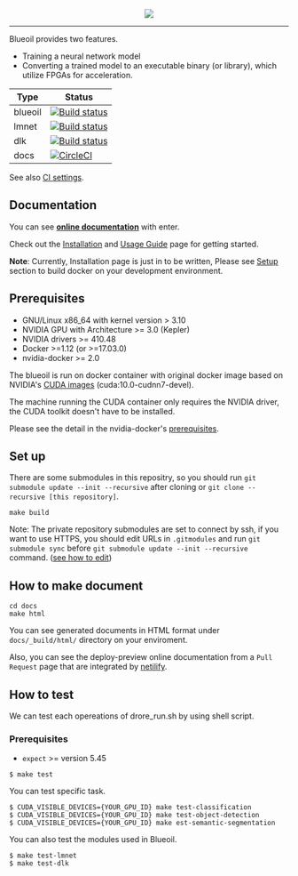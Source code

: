 <div align="center">
  <img src="https://s3-ap-northeast-1.amazonaws.com/leapmind-public-storage/img/blueoil_cover.png">
</div>

---

Blueoil provides two features.
* Training a neural network model
* Converting a trained model to an executable binary (or library), which utilize FPGAs for acceleration.

| Type | Status |
| --- | --- |
| blueoil | [![Build status](https://badge.buildkite.com/c56e1c6e8160a5351fc2aa19dce80705b1aa8426ad322cf9e3.svg?branch=master)](https://buildkite.com/blueoil/blueoil-test) |
| lmnet | [![Build status](https://badge.buildkite.com/45ff7e206fc1de4c160f72781463fdbbcffb1321c1e69e08d1.svg?branch=master)](https://buildkite.com/blueoil/lmnet-test) |
| dlk | [![Build status](https://badge.buildkite.com/c1d2082e8076b48057a621c7dbabfa280975dcd71da83f49e9.svg?branch=master)](https://buildkite.com/blueoil/dlk-test) |
| docs | [![CircleCI](https://circleci.com/gh/blue-oil/blueoil.svg?style=svg)](https://circleci.com/gh/blue-oil/blueoil) |

See also [CI settings](./tests/README.md).
## Documentation

You can see **[online documentation](https://docs.blueoil.org)** with enter.

Check out the [Installation](https://docs.blueoil.org/install/install.html) and [Usage Guide](https://docs.blueoil.org/usage/index.html) page for getting started.


**Note**: Currently, Installation page is just in to be written, Please see [Setup](#set-up) section to build docker on your development environment.


## Prerequisites
- GNU/Linux x86_64 with kernel version > 3.10
- NVIDIA GPU with Architecture >= 3.0 (Kepler)
- NVIDIA drivers >= 410.48
- Docker >=1.12 (or >=17.03.0)
- nvidia-docker >= 2.0

The blueoil is run on docker container with original docker image based on NVIDIA's [CUDA images](https://github.com/NVIDIA/nvidia-docker/wiki/CUDA#requirements) (cuda:10.0-cudnn7-devel).

The machine running the CUDA container only requires the NVIDIA driver, the CUDA toolkit doesn't have to be installed.

Please see the detail in the nvidia-docker's [prerequisites](https://github.com/NVIDIA/nvidia-docker/wiki/Installation-(version-2.0)#prerequisites).

## Set up
There are some submodules in this repositry, so you should run `git submodule update --init --recursive` after cloning or `git clone --recursive [this repository]`.
```
make build
```
Note: The private repository submodules are set to connect by ssh, if you want to use HTTPS, you should edit URLs in `.gitmodules` and run `git submodule sync` before `git submodule update --init --recursive` command. ([see how to edit](https://stackoverflow.com/a/30885128))


## How to make document

```
cd docs
make html
```

You can see generated documents in HTML format under `docs/_build/html/` directory on your enviroment.

Also, you can see the deploy-preview online documentation from a `Pull Request` page that are integrated by [netilify](http://netlify.com).


## How to test
We can test each opereations of drore_run.sh by using shell script.

### Prerequisites
- `expect` >= version 5.45

```
$ make test
```

You can test specific task.

```
$ CUDA_VISIBLE_DEVICES={YOUR_GPU_ID} make test-classification
$ CUDA_VISIBLE_DEVICES={YOUR_GPU_ID} make test-object-detection
$ CUDA_VISIBLE_DEVICES={YOUR_GPU_ID} make est-semantic-segmentation
```

You can also test the modules used in Blueoil.

```
$ make test-lmnet
$ make test-dlk
```
